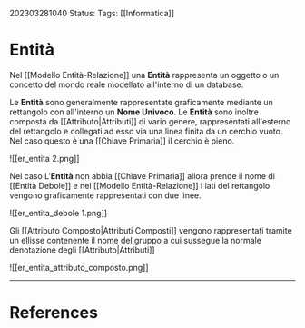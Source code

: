 202303281040
Status: 
Tags: [[Informatica]]

# Entità
Nel [[Modello Entità-Relazione]] una **Entità** rappresenta un oggetto o un concetto del mondo reale modellato all'interno di un database.

Le **Entità** sono generalmente rappresentate graficamente mediante un rettangolo con all'interno un **Nome Univoco**.
Le **Entità** sono inoltre composta da [[Attributo|Attributi]] di vario genere, rappresentati all'esterno del rettangolo e collegati ad esso via una linea finita da un cerchio vuoto. Nel caso questo è una [[Chiave Primaria]] il cerchio è pieno.

![[er_entita 2.png]]

Nel caso L'**Entità** non abbia [[Chiave Primaria]] allora prende il nome di [[Entità Debole]] e nel [[Modello Entità-Relazione]] i lati del rettangolo vengono graficamente rappresentati con due linee.

![[er_entita_debole 1.png]]

Gli [[Attributo Composto|Attributi Composti]] vengono rappresentati tramite un ellisse contenente il nome del gruppo a cui sussegue la normale denotazione degli [[Attributo|Attributi]]

![[er_entita_attributo_composto.png]]



---
# References